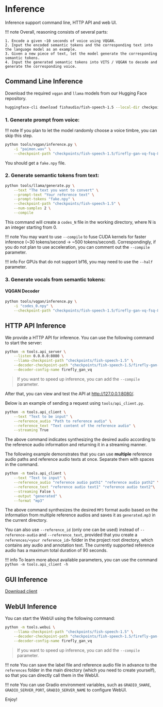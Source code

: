 # Inference

Inference support command line, HTTP API and web UI.

!!! note
    Overall, reasoning consists of several parts:

    1. Encode a given ~10 seconds of voice using VQGAN.
    2. Input the encoded semantic tokens and the corresponding text into the language model as an example.
    3. Given a new piece of text, let the model generate the corresponding semantic tokens.
    4. Input the generated semantic tokens into VITS / VQGAN to decode and generate the corresponding voice.

## Command Line Inference

Download the required `vqgan` and `llama` models from our Hugging Face repository.

```bash
huggingface-cli download fishaudio/fish-speech-1.5 --local-dir checkpoints/fish-speech-1.5
```

### 1. Generate prompt from voice:

!!! note
    If you plan to let the model randomly choose a voice timbre, you can skip this step.

```bash
python tools/vqgan/inference.py \
    -i "paimon.wav" \
    --checkpoint-path "checkpoints/fish-speech-1.5/firefly-gan-vq-fsq-8x1024-21hz-generator.pth"
```

You should get a `fake.npy` file.

### 2. Generate semantic tokens from text:

```bash
python tools/llama/generate.py \
    --text "The text you want to convert" \
    --prompt-text "Your reference text" \
    --prompt-tokens "fake.npy" \
    --checkpoint-path "checkpoints/fish-speech-1.5" \
    --num-samples 2 \
    --compile
```

This command will create a `codes_N` file in the working directory, where N is an integer starting from 0.

!!! note
    You may want to use `--compile` to fuse CUDA kernels for faster inference (~30 tokens/second -> ~500 tokens/second).
    Correspondingly, if you do not plan to use acceleration, you can comment out the `--compile` parameter.

!!! info
    For GPUs that do not support bf16, you may need to use the `--half` parameter.

### 3. Generate vocals from semantic tokens:

#### VQGAN Decoder

```bash
python tools/vqgan/inference.py \
    -i "codes_0.npy" \
    --checkpoint-path "checkpoints/fish-speech-1.5/firefly-gan-vq-fsq-8x1024-21hz-generator.pth"
```

## HTTP API Inference

We provide a HTTP API for inference. You can use the following command to start the server:

```bash
python -m tools.api_server \
    --listen 0.0.0.0:8080 \
    --llama-checkpoint-path "checkpoints/fish-speech-1.5" \
    --decoder-checkpoint-path "checkpoints/fish-speech-1.5/firefly-gan-vq-fsq-8x1024-21hz-generator.pth" \
    --decoder-config-name firefly_gan_vq
```

> If you want to speed up inference, you can add the `--compile` parameter.

After that, you can view and test the API at http://127.0.0.1:8080/.

Below is an example of sending a request using `tools/api_client.py`.

```bash
python -m tools.api_client \
    --text "Text to be input" \
    --reference_audio "Path to reference audio" \
    --reference_text "Text content of the reference audio" \
    --streaming True
```

The above command indicates synthesizing the desired audio according to the reference audio information and returning it in a streaming manner.

The following example demonstrates that you can use **multiple** reference audio paths and reference audio texts at once. Separate them with spaces in the command.

```bash
python -m tools.api_client \
    --text "Text to input" \
    --reference_audio "reference audio path1" "reference audio path2" \
    --reference_text "reference audio text1" "reference audio text2"\
    --streaming False \
    --output "generated" \
    --format "mp3"
```

The above command synthesizes the desired `MP3` format audio based on the information from multiple reference audios and saves it as `generated.mp3` in the current directory.

You can also use `--reference_id` (only one can be used) instead of `--reference-audio` and `--reference_text`, provided that you create a `references/<your reference_id>` folder in the project root directory, which contains any audio and annotation text. 
The currently supported reference audio has a maximum total duration of 90 seconds.


!!! info 
    To learn more about available parameters, you can use the command `python -m tools.api_client -h`

## GUI Inference 
[Download client](https://github.com/AnyaCoder/fish-speech-gui/releases)

## WebUI Inference

You can start the WebUI using the following command:

```bash
python -m tools.webui \
    --llama-checkpoint-path "checkpoints/fish-speech-1.5" \
    --decoder-checkpoint-path "checkpoints/fish-speech-1.5/firefly-gan-vq-fsq-8x1024-21hz-generator.pth" \
    --decoder-config-name firefly_gan_vq
```
> If you want to speed up inference, you can add the `--compile` parameter.

!!! note
    You can save the label file and reference audio file in advance to the `references` folder in the main directory (which you need to create yourself), so that you can directly call them in the WebUI.

!!! note
    You can use Gradio environment variables, such as `GRADIO_SHARE`, `GRADIO_SERVER_PORT`, `GRADIO_SERVER_NAME` to configure WebUI.

Enjoy!
